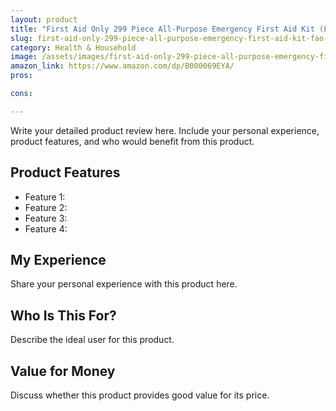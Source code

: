 ```yaml
---
layout: product
title: "First Aid Only 299 Piece All-Purpose Emergency First Aid Kit (FAO-442)"
slug: first-aid-only-299-piece-all-purpose-emergency-first-aid-kit-fao-442
category: Health & Household
image: /assets/images/first-aid-only-299-piece-all-purpose-emergency-first-aid-kit-fao-442.jpg
amazon_link: https://www.amazon.com/dp/B000069EYA/
pros:

cons:

---
```


Write your detailed product review here. Include your personal experience, product features, and who would benefit from this product.

## Product Features

- Feature 1: 
- Feature 2: 
- Feature 3: 
- Feature 4: 

## My Experience

Share your personal experience with this product here.

## Who Is This For?

Describe the ideal user for this product.

## Value for Money

Discuss whether this product provides good value for its price.
